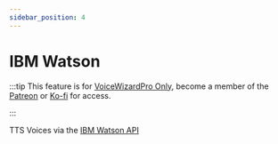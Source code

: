 ```yaml
---
sidebar_position: 4
---
```

# IBM Watson
:::tip
This feature is for [VoiceWizardPro Only](/docs/VoiceWizardPro/GetVoiceWizardPro), become a member of the [Patreon](https://www.patreon.com/ttsvoicewizard) or [Ko-fi](https://ko-fi.com/ttsvoicewizard) for access.

:::

TTS Voices via the [IBM Watson API](https://www.ibm.com/products/text-to-speech)